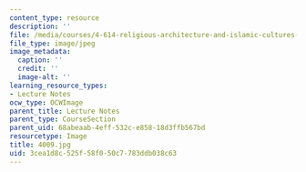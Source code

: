 ```yaml
---
content_type: resource
description: ''
file: /media/courses/4-614-religious-architecture-and-islamic-cultures-fall-2002/3cea1d8c525f58f050c7783ddb038c63_4009.jpg
file_type: image/jpeg
image_metadata:
  caption: ''
  credit: ''
  image-alt: ''
learning_resource_types:
- Lecture Notes
ocw_type: OCWImage
parent_title: Lecture Notes
parent_type: CourseSection
parent_uid: 68abeaab-4eff-532c-e858-18d3ffb567bd
resourcetype: Image
title: 4009.jpg
uid: 3cea1d8c-525f-58f0-50c7-783ddb038c63
---
```

